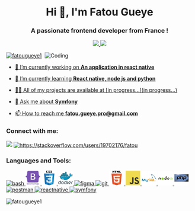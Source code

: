 <h1 align="center">Hi 👋, I'm Fatou Gueye</h1>
<h3 align="center">A passionate frontend developer from France !</h3>

<div align="center">
  <a href="https://github.com/fatougueye12">
  <img height="180em" src="https://github-readme-stats.vercel.app/api?username=fatougueye1&show_icons=true&theme=dracula&include_all_commits=true&count_private=true"/>
  <img height="180em" src="https://github-readme-stats.vercel.app/api/top-langs/?username=fatougueye1&layout=compact&langs_count=7&theme=dracula"/>
</div>

<img align="right" alt="Coding" width="400" src=https://64.media.tumblr.com/e1b428cce8d977de94a18b957fdd6e81/tumblr_njj564KzkX1rluko6o1_500.gifv>
<p align="left"> <img src="https://komarev.com/ghpvc/?username=fatougueye1&label=Profile%20views&color=0e75b6&style=flat" alt="fatougueye1" /> </p>

- 🔭 I’m currently working on **An application in react native**

- 🌱 I’m currently learning **React native, node js and python**

- 👨‍💻 All of my projects are available at [in progress...](in progress...)

- 💬 Ask me about **Symfony**

- 📫 How to reach me **fatou.gueye.pro@gmail.com**

<h3 align="left">Connect with me:</h3>
<p align="left">
  <a href="https://www.linkedin.com/in/fatou-gueye-076a74217?lipi=urn%3Ali%3Apage%3Ad_flagship3_profile_view_base_contact_details%3BOeCqTa5pT0uy4L9UyFkb7A%3D%3D" target="_blank"><img src="https://img.shields.io/badge/-LinkedIn-%230077B5?style=for-the-badge&logo=linkedin&logoColor=white" target="_blank"></a> 
<a href="https://stackoverflow.com/users/19702176/fatou" target="blank"><img align="center" src="https://raw.githubusercontent.com/rahuldkjain/github-profile-readme-generator/master/src/images/icons/Social/stack-overflow.svg" alt="https://stackoverflow.com/users/19702176/fatou" height="30" width="40" /></a>
</p>

<h3 align="left">Languages and Tools:</h3>
<p align="left"> <a href="https://www.gnu.org/software/bash/" target="_blank" rel="noreferrer"> <img src="https://www.vectorlogo.zone/logos/gnu_bash/gnu_bash-icon.svg" alt="bash" width="40" height="40"/> </a> <a href="https://getbootstrap.com" target="_blank" rel="noreferrer"> <img src="https://raw.githubusercontent.com/devicons/devicon/master/icons/bootstrap/bootstrap-plain-wordmark.svg" alt="bootstrap" width="40" height="40"/> </a> <a href="https://www.w3schools.com/css/" target="_blank" rel="noreferrer"> <img src="https://raw.githubusercontent.com/devicons/devicon/master/icons/css3/css3-original-wordmark.svg" alt="css3" width="40" height="40"/> </a> <a href="https://www.docker.com/" target="_blank" rel="noreferrer"> <img src="https://raw.githubusercontent.com/devicons/devicon/master/icons/docker/docker-original-wordmark.svg" alt="docker" width="40" height="40"/> </a> <a href="https://www.figma.com/" target="_blank" rel="noreferrer"> <img src="https://www.vectorlogo.zone/logos/figma/figma-icon.svg" alt="figma" width="40" height="40"/> </a> <a href="https://git-scm.com/" target="_blank" rel="noreferrer"> <img src="https://www.vectorlogo.zone/logos/git-scm/git-scm-icon.svg" alt="git" width="40" height="40"/> </a> <a href="https://www.w3.org/html/" target="_blank" rel="noreferrer"> <img src="https://raw.githubusercontent.com/devicons/devicon/master/icons/html5/html5-original-wordmark.svg" alt="html5" width="40" height="40"/> </a> <a href="https://developer.mozilla.org/en-US/docs/Web/JavaScript" target="_blank" rel="noreferrer"> <img src="https://raw.githubusercontent.com/devicons/devicon/master/icons/javascript/javascript-original.svg" alt="javascript" width="40" height="40"/> </a> <a href="https://www.mysql.com/" target="_blank" rel="noreferrer"> <img src="https://raw.githubusercontent.com/devicons/devicon/master/icons/mysql/mysql-original-wordmark.svg" alt="mysql" width="40" height="40"/> </a> <a href="https://nodejs.org" target="_blank" rel="noreferrer"> <img src="https://raw.githubusercontent.com/devicons/devicon/master/icons/nodejs/nodejs-original-wordmark.svg" alt="nodejs" width="40" height="40"/> </a> <a href="https://www.php.net" target="_blank" rel="noreferrer"> <img src="https://raw.githubusercontent.com/devicons/devicon/master/icons/php/php-original.svg" alt="php" width="40" height="40"/> </a> <a href="https://postman.com" target="_blank" rel="noreferrer"> <img src="https://www.vectorlogo.zone/logos/getpostman/getpostman-icon.svg" alt="postman" width="40" height="40"/> </a> <a href="https://reactnative.dev/" target="_blank" rel="noreferrer"> <img src="https://reactnative.dev/img/header_logo.svg" alt="reactnative" width="40" height="40"/> </a> <a href="https://symfony.com" target="_blank" rel="noreferrer"> <img src="https://symfony.com/logos/symfony_black_03.svg" alt="symfony" width="40" height="40"/> </a> </p>


<p><img align="center" src="https://github-readme-streak-stats.herokuapp.com/?user=fatougueye1&" alt="fatougueye1" /></p>

